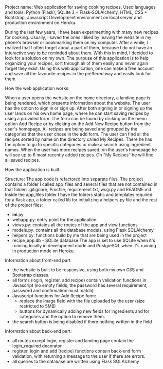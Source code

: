 Project name: Web application for saving cooking recipes.
Used languages and tools: Python (Flask), SQLite 3 + Flask-SQLAlchemy, HTML, CSS + Bootstrap, Javascript
Development environment on local server and production environment on Heroku.

During the last few years, I have been experimenting with many new recipes for cooking. Usually, I saved the ones I liked by leaving the website in my phone's browser or bookmarking them on my computer.
After a while, I realized that I often forget about a part of them, because I do not have an interactive way to be reminded about them. With this in mind, I decided to look for a solution on my own.
The purpuse of this application is to help organizing your recipes, sort through all of them easily and never again forget they exist.
Using this web application, one can make a free account and save all the favourite recipes in the preffered way and easily look for them.

How the web application works:

When a user opens the website on the home directory, a landing page is being rendered, which presents information about the website. The user has the option to sign in or sign up.
After both signing in or signing up the user lands on his own home page, where he can start saving recipes by using a provided form.
The form can be found by clicking on the menu option Add Recipe or by clicking on the Add New Recipe button from the user's homepage.
All recipes are being saved and grouped by the categories that the user chose in the add form.
The user can find all the recipes sorted by name on the directory called My Recipes. There he has the option to go to specific categories or make a search using ingredient names.
When the user has more recipes saved, on the user's homepage he will see up to 6 most recently added recipes. On "My Recipes" he will find all saved recipes.

How the application is built:

Structure:
The app code is refactored into separate files.
The project contains a folder I called app_files and several files that are not contained in that folder: .gitignore, Procfile, requirement.txt, wsgi.py and README.md
Inside the app_files folder I have the folders static and templates required for a flask app, a folder called lib for initializing a helpers.py file and the rest of the project files:
- __ini__.py
- webapp.py: entry point for the application
- views.py: contains all the routes of the app and view functions
- models.py: contains all the database models, using Flask SQLAlchemy
- helpers.py: functions build by me that are being used in the project
- recipe_app.db - SQLite database
The app is set to use SQLite when it's running locally in development mode and PostgreSQL when it's running in production mode on Heroku.

Information about front-end part:
- the website is built to be responsive, using both my own CSS and Bootstrap classes.
- all forms (login, register, add recipe) contain validation functions in Javascript (no empty fields, the password has several requirement, password and confirmation must match)
- Javascript functions for Add Recipe form:
    - replace the image field with the file uploaded by the user (size restricted to 5MB)
    - buttons for dynamically adding new fields for ingredients and for categories and the option to remove them.
- the search button is being disabled if there nothing written in the field

Information about back-end part:
- all routes except login, register and landing page contain the login_required decorator.
- register, login and add (recipe) functions contain back-end form validation, with returning a message to the user if there are errors.
- all queries to the database are written using Flask SQLAlchemy



